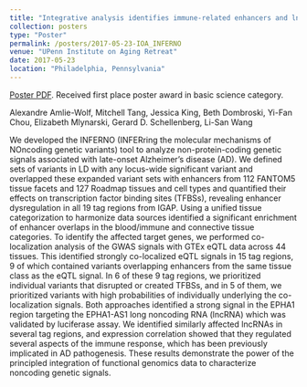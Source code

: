 ```yaml
---
title: "Integrative analysis identifies immune-related enhancers and lncRNAs perturbed by genetic variants associated with Alzheimer’s disease"
collection: posters
type: "Poster"
permalink: /posters/2017-05-23-IOA_INFERNO
venue: "UPenn Institute on Aging Retreat"
date: 2017-05-23
location: "Philadelphia, Pennsylvania"
---
```


[Poster PDF](/files/17.05.23.AAW_IOA.pdf). Received first place poster award in basic science category. 

Alexandre Amlie-Wolf, Mitchell Tang, Jessica King, Beth Dombroski, Yi-Fan Chou, Elizabeth Mlynarski, Gerard D. Schellenberg, Li-San Wang

We developed the INFERNO (INFERring the molecular mechanisms of NOncoding genetic variants) tool to analyze non-protein-coding genetic signals associated with late-onset Alzheimer’s disease (AD). We defined sets of variants in LD with any locus-wide significant variant and overlapped these expanded variant sets with enhancers from 112 FANTOM5 tissue facets and 127 Roadmap tissues and cell types and quantified their effects on transcription factor binding sites (TFBSs), revealing enhancer dysregulation in all 19 tag regions from IGAP. Using a unified tissue categorization to harmonize data sources identified a significant enrichment of enhancer overlaps in the blood/immune and connective tissue categories. To identify the affected target genes, we performed co-localization analysis of the GWAS signals with GTEx eQTL data across 44 tissues. This identified strongly co-localized eQTL signals in 15 tag regions, 9 of which contained variants overlapping enhancers from the same tissue class as the eQTL signal. In 6 of these 9 tag regions, we prioritized individual variants that disrupted or created TFBSs, and in 5 of them, we prioritized variants with high probabilities of individually underlying the co-localization signals. Both approaches identified a strong signal in the EPHA1 region targeting the EPHA1-AS1 long noncoding RNA (lncRNA) which was validated by luciferase assay. We identified similarly affected lncRNAs in several tag regions, and expression correlation showed that they regulated several aspects of the immune response, which has been previously implicated in AD pathogenesis. These results demonstrate the power of the principled integration of functional genomics data to characterize noncoding genetic signals. 
